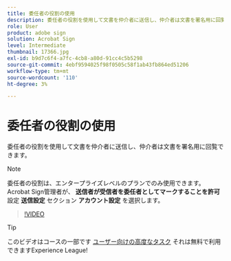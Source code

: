 ```yaml
---
title: 委任者の役割の使用
description: 委任者の役割を使用して文書を仲介者に送信し、仲介者は文書を署名用に回覧できます
role: User
product: adobe sign
solution: Acrobat Sign
level: Intermediate
thumbnail: 17366.jpg
exl-id: b9d7c6f4-a7fc-4cb8-a80d-91cc4c5b5298
source-git-commit: 4ebf9594025f98f0505c58f1ab43fb864ed51206
workflow-type: tm+mt
source-wordcount: '110'
ht-degree: 3%

---
```


# 委任者の役割の使用

委任者の役割を使用して文書を仲介者に送信し、仲介者は文書を署名用に回覧できます。

>[!NOTE]
>
>委任者の役割は、エンタープライズレベルのプランでのみ使用できます。 Acrobat Sign管理者が、 **送信者が受信者を委任者としてマークすることを許可** 設定 **送信設定** セクション **アカウント設定** を選択します。

>[!VIDEO](https://video.tv.adobe.com/v/343621?quality=12&learn=on&hidetitle=true)

>[!TIP]
>
>このビデオはコースの一部です [ユーザー向けの高度なタスク](https://experienceleague.adobe.com/?recommended=Sign-U-1-2020.3) それは無料で利用できますExperience League!
